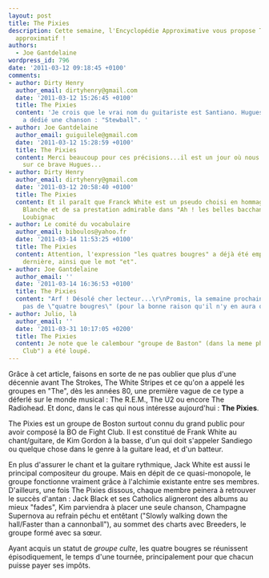 ```yaml
---
layout: post
title: The Pixies
description: Cette semaine, l'Encyclopédie Approximative vous propose THE article
  approximatif !
authors:
  - Joe Gantdelaine
wordpress_id: 796
date: '2011-03-12 09:18:45 +0100'
comments:
- author: Dirty Henry
  author_email: dirtyhenry@gmail.com
  date: '2011-03-12 15:26:45 +0100'
  title: The Pixies
  content: 'Je crois que le vrai nom du guitariste est Santiano. Hugues Aufray lui
    a dédié une chanson : "Stewball". '
- author: Joe Gantdelaine
  author_email: guiguilele@gmail.com
  date: '2011-03-12 15:28:59 +0100'
  title: The Pixies
  content: Merci beaucoup pour ces précisions...il est un jour où nous reviendrons
    sur ce brave Hugues...
- author: Dirty Henry
  author_email: dirtyhenry@gmail.com
  date: '2011-03-12 20:58:40 +0100'
  title: The Pixies
  content: Et il paraît que Franck White est un pseudo choisi en hommage à Francis
    Blanche et de sa prestation admirable dans "Ah ! les belles bacchantes" de Jean
    Loubignac
- author: Le comité du vocabulaire
  author_email: biboulos@yahoo.fr
  date: '2011-03-14 11:53:25 +0100'
  title: The Pixies
  content: Attention, l'expression "les quatres bougres" a déjà été employée la semaine
    dernière, ainsi que le mot "et".
- author: Joe Gantdelaine
  author_email: ''
  date: '2011-03-14 16:36:53 +0100'
  title: The Pixies
  content: "Arf ! Désolé cher lecteur...\r\nPromis, la semaine prochaine, on parlera
    pas de \"quatre bougres\" (pour la bonne raison qu'il n'y en aura qu'un...)"
- author: Julio, là
  author_email: ''
  date: '2011-03-31 10:17:05 +0200'
  title: The Pixies
  content: Je note que le calembour "groupe de Baston" (dans la meme phrase que "Fight
    Club") a été loupé.
---
```

Grâce à cet article, faisons en sorte de ne pas oublier que plus d'une décennie avant The Strokes, The White Stripes et ce qu'on a appelé les groupes en "The", dès les années 80, une première vague de ce type a déferlé sur le monde musical : The R.E.M., The U2 ou encore The Radiohead. Et donc, dans le cas qui nous intéresse aujourd'hui : __The Pixies__.

The Pixies est un groupe de Boston surtout connu du grand public pour avoir composé la BO de Fight Club. Il est constitué de Frank White au chant/guitare, de Kim Gordon à la basse, d'un qui doit s'appeler Sandiego ou quelque chose dans le genre à la guitare lead, et d'un batteur.

En plus d'assurer le chant et la guitare rythmique, Jack White est aussi le principal compositeur du groupe. Mais en dépit de ce quasi-monopole, le groupe fonctionne vraiment grâce à l'alchimie existante entre ses membres. D'ailleurs, une fois The Pixies dissous, chaque membre peinera à retrouver le succès d'antan : Jack Black et ses Catholics aligneront des albums au mieux "fades", Kim parviendra à placer une seule chanson, Champagne Supernova au refrain péchu et entêtant ("Slowly walking down the hall/Faster than a cannonball"), au sommet des charts avec Breeders, le groupe formé avec sa sœur.

Ayant acquis un statut de *groupe culte*, les quatre bougres se réunissent épisodiquement, le temps d'une tournée, principalement pour que chacun puisse payer ses impôts.
